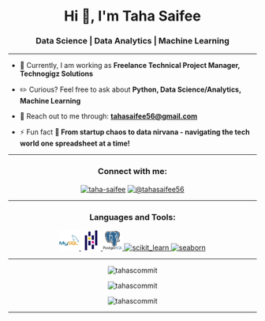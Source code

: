<h1 align="center">Hi 👋, I'm Taha Saifee</h1>
<h3 align="center">Data Science | Data Analytics | Machine Learning</h3>

---

- 📁 Currently, I am working as **Freelance Technical Project Manager, Technogigz Solutions**

- ✏️ Curious? Feel free to ask about **Python, Data Science/Analytics, Machine Learning**

- 📩 Reach out to me through: **tahasaifee56@gmail.com**

- ⚡ Fun fact **🚀 From startup chaos to data nirvana - navigating the tech world one spreadsheet at a time!**

---

<h3 align="center">Connect with me:</h3>
<p align="center">
<a href="https://linkedin.com/in/taha-saifee" target="blank"><img align="center" src="https://raw.githubusercontent.com/rahuldkjain/github-profile-readme-generator/master/src/images/icons/Social/linked-in-alt.svg" alt="taha-saifee" height="30" width="40" /></a>
<a href="https://medium.com/@tahasaifee56" target="blank"><img align="center" src="https://raw.githubusercontent.com/rahuldkjain/github-profile-readme-generator/master/src/images/icons/Social/medium.svg" alt="@tahasaifee56" height="30" width="40" /></a>
</p>

---

<h3 align="center">Languages and Tools:</h3>
<p align="center"> 
<a href="https://www.mysql.com/" target="_blank" rel="noreferrer"> <img src="https://raw.githubusercontent.com/devicons/devicon/master/icons/mysql/mysql-original-wordmark.svg" alt="mysql" width="40" height="40"/> </a> 
<a href="https://pandas.pydata.org/" target="_blank" rel="noreferrer"> <img src="https://raw.githubusercontent.com/devicons/devicon/2ae2a900d2f041da66e950e4d48052658d850630/icons/pandas/pandas-original.svg" alt="pandas" width="40" height="40"/> </a> 
<a href="https://www.postgresql.org" target="_blank" rel="noreferrer"> <img src="https://raw.githubusercontent.com/devicons/devicon/master/icons/postgresql/postgresql-original-wordmark.svg" alt="postgresql" width="40" height="40"/> </a> 
<a href="https://scikit-learn.org/" target="_blank" rel="noreferrer"> <img src="https://upload.wikimedia.org/wikipedia/commons/0/05/Scikit_learn_logo_small.svg" alt="scikit_learn" width="40" height="40"/> </a> 
<a href="https://seaborn.pydata.org/" target="_blank" rel="noreferrer"> <img src="https://seaborn.pydata.org/_images/logo-mark-lightbg.svg" alt="seaborn" width="40" height="40"/> </a> 
</p>

---

<p align="center">
<img src="https://github-readme-stats.vercel.app/api/top-langs?username=tahascommit&show_icons=true&locale=en&layout=compact" alt="tahascommit" />
</p>

<p align="center">
<img src="https://github-readme-stats.vercel.app/api?username=tahascommit&show_icons=true&locale=en" alt="tahascommit" />
</p>

<p align="center">
<img src="https://github-readme-streak-stats.herokuapp.com/?user=tahascommit&" alt="tahascommit" />
</p>

---
